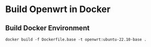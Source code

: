 # Build Openwrt in Docker

## Build Docker Environment

```shell
docker build -f Dockerfile.base -t openwrt:ubuntu-22.10-base .
```
